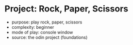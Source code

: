 # Project: Rock, Paper, Scissors

* purpose: play rock, paper, scissors
* complexity: beginner
* mode of play: console window
* source: the odin project (foundations)
